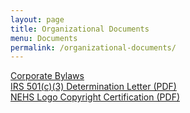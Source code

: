 ```yaml
---
layout: page
title: Organizational Documents
menu: Documents
permalink: /organizational-documents/
---
```




[Corporate Bylaws](/organizational-documents/corporate-bylaws.html)  
[IRS 501(c)(3) Determination Letter (PDF)](/docs/irs_determination_letter.pdf)  
[NEHS Logo Copyright Certification (PDF)](/docs/logo_copyright_certification.pdf)  
